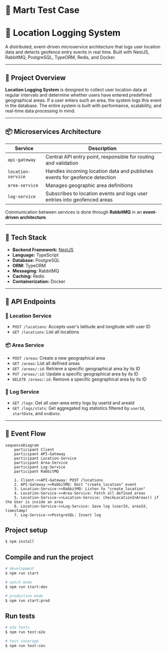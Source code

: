# 📍 Martı Test Case

# 📍 Location Logging System

A distributed, event-driven microservice architecture that logs user location data and detects geofence entry events in real time. Built with NestJS, RabbitMQ, PostgreSQL, TypeORM, Redis, and Docker.

---

## 🧠 Project Overview

**Location Logging System** is designed to collect user location data at regular intervals and determine whether users have entered predefined geographical areas. If a user enters such an area, the system logs this event in the database. The entire system is built with performance, scalability, and real-time data processing in mind.

---

## 📦 Microservices Architecture

| Service           | Description                                                                 |
|-------------------|-----------------------------------------------------------------------------|
| `api-gateway`     | Central API entry point, responsible for routing and validation             |
| `location-service`| Handles incoming location data and publishes events for geofence detection  |
| `area-service`    | Manages geographic area definitions                              |
| `log-service`     | Subscribes to location events and logs user entries into geofenced areas    |

Communication between services is done through **RabbitMQ** in an **event-driven architecture**.

---

## 🚀 Tech Stack

- **Backend Framework:** [NestJS](https://nestjs.com/)
- **Language:** TypeScript
- **Database:** PostgreSQL
- **ORM:** TypeORM
- **Messaging:** RabbitMQ
- **Caching:** Redis
- **Containerization:** Docker

---

## 🔌 API Endpoints

### 📍 Location Service

- `POST /locations`: Accepts user's latitude and longitude with user ID
- `GET /locations`: List all locations

### 📦 Area Service

- `POST /areas`: Create a new geographical area
- `GET /areas`: List all defined areas
- `GET /areas/:id`: Retrieve a specific geographical area by its ID
- `PUT /areas/:id`: Update a specific geographical area by its ID
- `DELETE /areas/:id`: Remove a specific geographical area by its ID



### 📜 Log Service

- `GET /logs`: Get all user-area entry logs by userId and areaId
- `GET /logs/stats`: Get aggregated log statistics filtered by `userId`, `startDate`, and `endDate`. 

---

## 🔄 Event Flow

```mermaid
sequenceDiagram
    participant Client
    participant API-Gateway
    participant Location-Service
    participant Area-Service
    participant Log-Service
    participant RabbitMQ

    1. Client->>API-Gateway: POST /locations
    2. API-Gateway->>RabbitMQ: Emit "create_location" event
    3. Location-Service->>RabbitMQ: Listen to "create_location"
    4. Location-Service->>Area-Service: Fetch all defined areas
    5. Location-Service->>Location-Service: checkLocationInAreas() if the User is inside an area
    6. Location-Service->>Log-Service: Save log (userId, areaId, timestamp)
    7. Log-Service->>PostgreSQL: Insert log
```
## Project setup

```bash
$ npm install
```

## Compile and run the project

```bash
# development
$ npm run start

# watch mode
$ npm run start:dev

# production mode
$ npm run start:prod
```

## Run tests

```bash
# e2e tests
$ npm run test:e2e

# test coverage
$ npm run test:cov